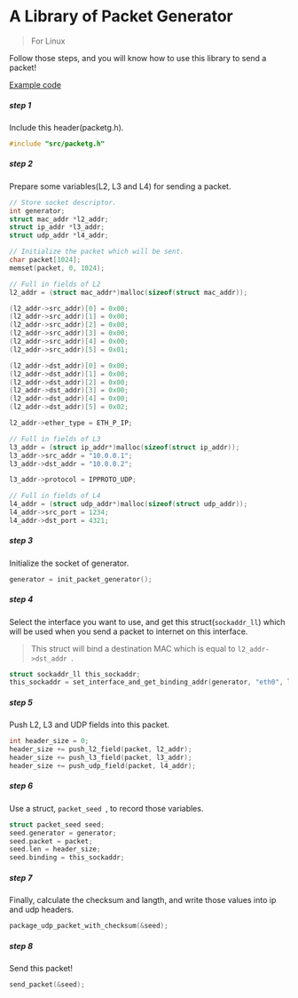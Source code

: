 # A Library of Packet Generator 
> For Linux

Follow those steps, and you will know how to use this library to send a packet!

[Example code](https://github.com/YanHaoChen/packetg/blob/master/src/packetg.c)

##### step 1

Include this header(packetg.h).

```c
#include "src/packetg.h"
```
##### step 2
Prepare some variables(L2, L3 and L4) for sending a packet.

```c
// Store socket descriptor.
int generator;
struct mac_addr *l2_addr;
struct ip_addr *l3_addr;
struct udp_addr *l4_addr;

// Initialize the packet which will be sent.
char packet[1024];
memset(packet, 0, 1024);

// Full in fields of L2
l2_addr = (struct mac_addr*)malloc(sizeof(struct mac_addr));

(l2_addr->src_addr)[0] = 0x00;
(l2_addr->src_addr)[1] = 0x00;
(l2_addr->src_addr)[2] = 0x00;
(l2_addr->src_addr)[3] = 0x00;
(l2_addr->src_addr)[4] = 0x00;
(l2_addr->src_addr)[5] = 0x01;

(l2_addr->dst_addr)[0] = 0x00;
(l2_addr->dst_addr)[1] = 0x00;
(l2_addr->dst_addr)[2] = 0x00;
(l2_addr->dst_addr)[3] = 0x00;
(l2_addr->dst_addr)[4] = 0x00;
(l2_addr->dst_addr)[5] = 0x02;

l2_addr->ether_type = ETH_P_IP;

// Full in fields of L3
l3_addr = (struct ip_addr*)malloc(sizeof(struct ip_addr));
l3_addr->src_addr = "10.0.0.1";
l3_addr->dst_addr = "10.0.0.2";

l3_addr->protocol = IPPROTO_UDP;

// Full in fields of L4
l4_addr = (struct udp_addr*)malloc(sizeof(struct udp_addr));
l4_addr->src_port = 1234;
l4_addr->dst_port = 4321;

```


##### step 3
Initialize the socket of generator.

```c
generator = init_packet_generator();
```

##### step 4
Select the interface you want to use, and get this struct(`sockaddr_ll`) which will be used when you send a packet to internet on this interface.

> This struct will bind a destination MAC which is equal to `l2_addr->dst_addr `.

```c
struct sockaddr_ll this_sockaddr;
this_sockaddr = set_interface_and_get_binding_addr(generator, "eth0", l2_addr);
```
##### step 5
Push L2, L3 and UDP fields into this packet.

```c
int header_size = 0;
header_size += push_l2_field(packet, l2_addr);
header_size += push_l3_field(packet, l3_addr);
header_size += push_udp_field(packet, l4_addr);
```

##### step 6

Use a struct, `packet_seed `, to record those variables.

```c
struct packet_seed seed;
seed.generator = generator;
seed.packet = packet;
seed.len = header_size;
seed.binding = this_sockaddr;
```

##### step 7

Finally, calculate the checksum and langth, and write those values into ip and udp headers. 

```c
package_udp_packet_with_checksum(&seed);
```

##### step 8
Send this packet!

```c
send_packet(&seed);
```